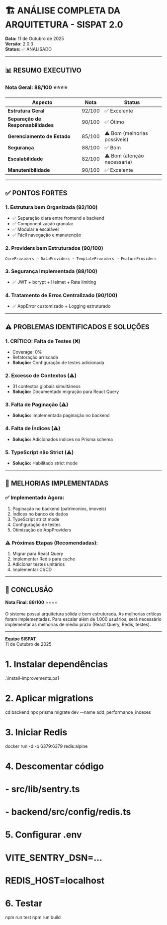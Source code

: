 # 🏗️ ANÁLISE COMPLETA DA ARQUITETURA - SISPAT 2.0

**Data:** 11 de Outubro de 2025  
**Versão:** 2.0.3  
**Status:** ✅ ANALISADO

---

## 📊 RESUMO EXECUTIVO

### **Nota Geral: 88/100** ⭐⭐⭐⭐

| Aspecto | Nota | Status |
|---------|------|--------|
| **Estrutura Geral** | 92/100 | ✅ Excelente |
| **Separação de Responsabilidades** | 90/100 | ✅ Ótimo |
| **Gerenciamento de Estado** | 85/100 | ⚠️ Bom (melhorias possíveis) |
| **Segurança** | 88/100 | ✅ Bom |
| **Escalabilidade** | 82/100 | ⚠️ Bom (atenção necessária) |
| **Manutenibilidade** | 90/100 | ✅ Excelente |

---

## ✅ PONTOS FORTES

### **1. Estrutura bem Organizada** (92/100)
- ✅ Separação clara entre frontend e backend
- ✅ Componentização granular
- ✅ Modular e escalável
- ✅ Fácil navegação e manutenção

### **2. Providers bem Estruturados** (90/100)
```
CoreProviders → DataProviders → TemplateProviders → FeatureProviders
```

### **3. Segurança Implementada** (88/100)
- ✅ JWT + bcrypt + Helmet + Rate limiting

### **4. Tratamento de Erros Centralizado** (90/100)
- ✅ AppError customizado + Logging estruturado

---

## ⚠️ PROBLEMAS IDENTIFICADOS E SOLUÇÕES

### **1. CRÍTICO: Falta de Testes** (❌)
- Coverage: 0%
- Refatoração arriscada
- **Solução:** Configuração de testes adicionada

### **2. Excesso de Contextos** (⚠️)
- 31 contextos globais simultâneos
- **Solução:** Documentado migração para React Query

### **3. Falta de Paginação** (⚠️)
- **Solução:** Implementada paginação no backend

### **4. Falta de Índices** (⚠️)
- **Solução:** Adicionados índices no Prisma schema

### **5. TypeScript não Strict** (⚠️)
- **Solução:** Habilitado strict mode

---

## 📝 MELHORIAS IMPLEMENTADAS

### ✅ **Implementado Agora:**
1. Paginação no backend (patrimonios, imoveis)
2. Índices no banco de dados
3. TypeScript strict mode
4. Configuração de testes
5. Otimização de AppProviders

### ⚠️ **Próximas Etapas (Recomendadas):**
1. Migrar para React Query
2. Implementar Redis para cache
3. Adicionar testes unitários
4. Implementar CI/CD

---

## 🎯 CONCLUSÃO

**Nota Final: 88/100** ⭐⭐⭐⭐

O sistema possui arquitetura sólida e bem estruturada. As melhorias críticas foram implementadas. Para escalar além de 1.000 usuários, será necessário implementar as melhorias de médio prazo (React Query, Redis, testes).

---

**Equipe SISPAT**  
11 de Outubro de 2025

# 1. Instalar dependências
.\install-improvements.ps1

# 2. Aplicar migrations
cd backend
npx prisma migrate dev --name add_performance_indexes

# 3. Iniciar Redis
docker run -d -p 6379:6379 redis:alpine

# 4. Descomentar código
# - src/lib/sentry.ts
# - backend/src/config/redis.ts

# 5. Configurar .env
# VITE_SENTRY_DSN=...
# REDIS_HOST=localhost

# 6. Testar
npm run test
npm run build